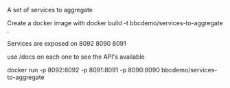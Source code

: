 A set of services to aggregate

Create a docker image with docker build -t bbcdemo/services-to-aggregate .

Services are exposed on 8092 8090 8091

use /docs on each one to see the API's available

docker run -p 8092:8092 -p 8091:8091 -p 8090:8090 bbcdemo/services-to-aggregate

